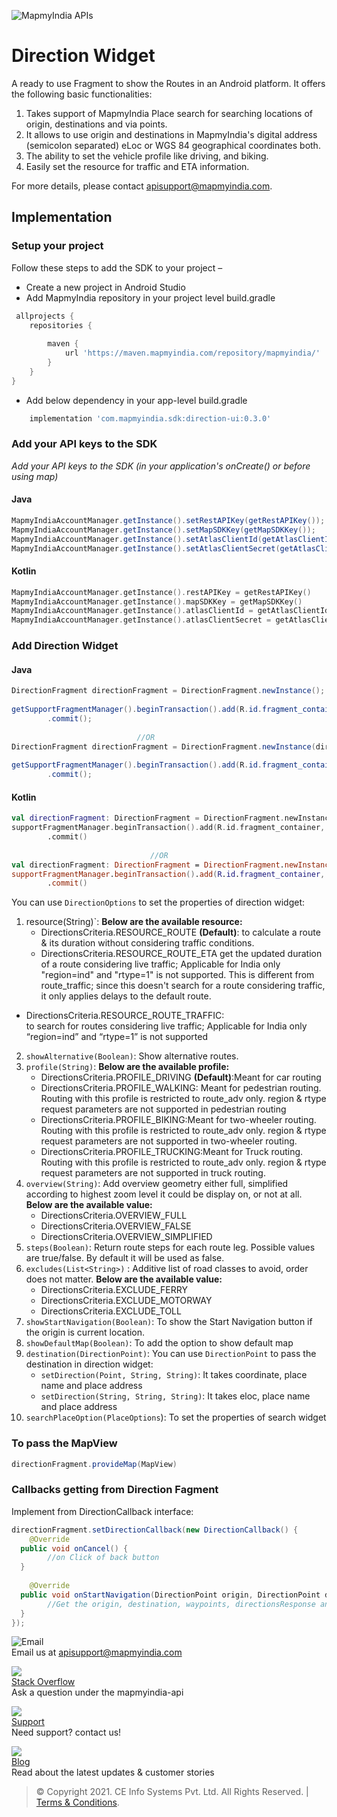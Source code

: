 
![MapmyIndia APIs](https://www.mapmyindia.com/api/img/mapmyindia-api.png)  
  
# Direction Widget  
  
A ready to use Fragment to show the Routes in an Android platform.  It offers the following basic functionalities:

1. Takes support of MapmyIndia Place search for searching locations of origin, destinations and via points.
2. It allows to use origin and destinations in MapmyIndia's digital address (semicolon separated) eLoc or WGS 84 geographical coordinates both.
3.  The ability to set the vehicle profile like driving, and biking.
4. Easily set the resource for traffic and ETA information.

For more details, please contact apisupport@mapmyindia.com.

## Implementation

### Setup your project	

Follow these steps to add the SDK to your project –	

-   Create a new project in Android Studio	
- Add MapmyIndia repository in your project level build.gradle	
~~~groovy	
 allprojects {  	
    repositories {  	
    	
        maven {  	
            url 'https://maven.mapmyindia.com/repository/mapmyindia/' 	
        }  	
    }  	
}	
~~~	

- Add below dependency in your app-level build.gradle	
~~~groovy	
    implementation 'com.mapmyindia.sdk:direction-ui:0.3.0'
~~~	

### Add your API keys to the SDK	

_Add your API keys to the SDK (in your application's onCreate() or before using map)_	
#### Java	
```java	
MapmyIndiaAccountManager.getInstance().setRestAPIKey(getRestAPIKey());  	
MapmyIndiaAccountManager.getInstance().setMapSDKKey(getMapSDKKey());  		
MapmyIndiaAccountManager.getInstance().setAtlasClientId(getAtlasClientId());  	
MapmyIndiaAccountManager.getInstance().setAtlasClientSecret(getAtlasClientSecret());  	
```	
#### Kotlin	
```kotlin	
MapmyIndiaAccountManager.getInstance().restAPIKey = getRestAPIKey()  	
MapmyIndiaAccountManager.getInstance().mapSDKKey = getMapSDKKey()  		
MapmyIndiaAccountManager.getInstance().atlasClientId = getAtlasClientId()  	
MapmyIndiaAccountManager.getInstance().atlasClientSecret = getAtlasClientSecret()	
```	

### Add Direction Widget
  
#### Java  
```java  
DirectionFragment directionFragment = DirectionFragment.newInstance();  
  
getSupportFragmentManager().beginTransaction().add(R.id.fragment_container, directionFragment, DirectionFragment.class.getSimpleName())    
        .commit();  
  
                            //OR  
DirectionFragment directionFragment = DirectionFragment.newInstance(directionOptions);  
  
getSupportFragmentManager().beginTransaction().add(R.id.fragment_container, directionFragment, DirectionFragment.class.getSimpleName())    
        .commit();  
```  
#### Kotlin  
~~~kotlin  
val directionFragment: DirectionFragment = DirectionFragment.newInstance()  
supportFragmentManager.beginTransaction().add(R.id.fragment_container, directionFragment, DirectionFragment::class.java.simpleName)    
        .commit()  
                                 
                               //OR  
val directionFragment: DirectionFragment = DirectionFragment.newInstance(directionOptions)  
supportFragmentManager.beginTransaction().add(R.id.fragment_container, placeAutocompleteFragment, PlaceAutocompleteFragment::class.java.simpleName)    
        .commit()                                 
~~~  
  
You can use `DirectionOptions` to set the properties of direction widget:  
  
 1. resource(String)`:  **Below are the available resource:**  
    - DirectionsCriteria.RESOURCE_ROUTE **(Default)**: to calculate a route & its duration without considering traffic conditions.  
    - DirectionsCriteria.RESOURCE_ROUTE_ETA get the updated duration of a route considering live traffic; Applicable for India only "region=ind" and "rtype=1" is not supported. This is different from route_traffic; since this doesn't search for a route considering traffic, it only applies delays to the default route.  
   - DirectionsCriteria.RESOURCE_ROUTE_TRAFFIC:    
to search for routes considering live traffic; Applicable for India only “region=ind” and “rtype=1” is not supported  
2. `showAlternative(Boolean)`: Show alternative routes.  
3. `profile(String)`: **Below are the available profile:**  
   - DirectionsCriteria.PROFILE_DRIVING **(Default)**:Meant for car routing  
   - DirectionsCriteria.PROFILE_WALKING:  Meant for pedestrian routing. Routing with this profile is restricted to route_adv only. region & rtype request parameters are not supported in pedestrian routing  
   - DirectionsCriteria.PROFILE_BIKING:Meant for two-wheeler routing. Routing with this profile is restricted to route_adv only. region & rtype request parameters are not supported in two-wheeler routing.  
   - DirectionsCriteria.PROFILE_TRUCKING:Meant for Truck routing. Routing with this profile is restricted to route_adv only. region & rtype request parameters are not supported in truck routing.  
4. `overview(String)`:  Add overview geometry either full, simplified according to highest zoom level it could be display on, or not at all. **Below are the available value:**  
   - DirectionsCriteria.OVERVIEW_FULL  
   - DirectionsCriteria.OVERVIEW_FALSE  
   - DirectionsCriteria.OVERVIEW_SIMPLIFIED  
5. `steps(Boolean)`: Return route steps for each route leg. Possible values are true/false. By default it will be used as false.  
6. `excludes(List<String>)` : Additive list of road classes to avoid, order does not matter. **Below are the available value:**  
    - DirectionsCriteria.EXCLUDE_FERRY  
    - DirectionsCriteria.EXCLUDE_MOTORWAY  
    - DirectionsCriteria.EXCLUDE_TOLL  
7. `showStartNavigation(Boolean)`: To show the Start Navigation button if the origin is current location.  
8. `showDefaultMap(Boolean)`: To add the option to show default map  
9. `destination(DirectionPoint)`: You can use `DirectionPoint` to pass the destination in direction widget:  
    - `setDirection(Point, String, String)`: It takes coordinate, place name and place address  
    - `setDirection(String, String, String)`: It takes eloc, place name and place address  
10. `searchPlaceOption(PlaceOptions`): To set the properties of search widget  
  
### To pass the MapView  
~~~java  
directionFragment.provideMap(MapView)  
~~~  
  
### Callbacks getting from Direction Fagment  
Implement from DirectionCallback interface:  
  
~~~java  
directionFragment.setDirectionCallback(new DirectionCallback() {    
    @Override    
  public void onCancel() {    
        //on Click of back button  
  }    
    
    @Override    
  public void onStartNavigation(DirectionPoint origin, DirectionPoint destination, List<DirectionPoint> waypoints, DirectionsResponse directionsResponse, int selectedIndex) {    
        //Get the origin, destination, waypoints, directionsResponse and the selected Index  
  }    
});  
~~~  
  
![Email](https://www.google.com/a/cpanel/mapmyindia.co.in/images/logo.gif?service=google_gsuite)   
Email us at [apisupport@mapmyindia.com](mailto:apisupport@mapmyindia.com)  
  
![](https://www.mapmyindia.com/api/img/icons/stack-overflow.png)  
[Stack Overflow](https://stackoverflow.com/questions/tagged/mapmyindia-api)  
Ask a question under the mapmyindia-api  
  
![](https://www.mapmyindia.com/api/img/icons/support.png)  
[Support](https://www.mapmyindia.com/api/index.php#f_cont)  
Need support? contact us!  
  
![](https://www.mapmyindia.com/api/img/icons/blog.png)  
[Blog](http://www.mapmyindia.com/blog/)  
Read about the latest updates & customer stories  
  
  
> © Copyright 2021. CE Info Systems Pvt. Ltd. All Rights Reserved. | [Terms & Conditions](http://www.mapmyindia.com/api/terms-&-conditions).